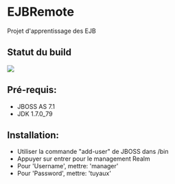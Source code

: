 # EJBRemote
Projet d'apprentissage des EJB
<h2>Statut du build</h2>
<a href='http://localhost:8080/job/EJBRemote/job/master/'><img src='http://localhost:8080/job/EJBRemote/job/master/badge/icon'></a><h2>Pré-requis:</h2>
<ul>
<li>JBOSS AS 7.1</li>
<li>JDK 1.7.0_79</li>
</ul>
<h2>Installation:</h2>
<ul>
<li>Utiliser la commande "add-user" de JBOSS dans /bin</li>
<li>Appuyer sur entrer pour le management Realm</li>
<li>Pour 'Username', mettre: 'manager'</li>
<li>Pour 'Password', mettre: 'tuyaux'</li>
</ul>
